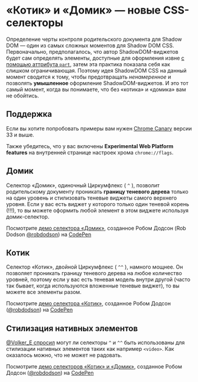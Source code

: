 «Котик» и «Домик» — новые CSS-селекторы
==========================================================

Определение черты контроля родительского документа для Shadow DOM — один из самых сложных моментов для Shadow DOM CSS. Первоначально, предполагалось, что автор ShadowDOM-виджетов будет сам определять элементы, доступные для оформления извне [с помощью аттрибута `part`][1], затем эта практика показала себя как слишком ограничивающая. Поэтому идея ShadowDOM CSS на данный момент сводится к тому, чтобы предотвращать *ненамеренное* и позволять **умышленное** оформление ShadowDOM-виджетов. И это тот самый момент, когда вы понимаете, что без «котика» и «домика» вам не обойтись.

## Поддержка

Если вы хотите попробовать примеры вам нужен [Chrome Canary][3] версии 33 и выше.

Также убедитесь, что у вас включены **Experimental Web Platform features** на внутренней странице настроек хрома `chrome://flags`.


## Домик

Селектор «Домик», одиночный Циркумфлекс ( `^` ), позволит родительскому документу проникать **границу теневого дерева** только на один уровень и стилизовать теневые виджеты самого верхнего уровня. Если у вас есть виджет у которого только один теневой корень (!!!), то вы можете оформить любой элемент в этом виджете используя домик-селектор.

Посмотрите [демо селектора «Домик»][4], созданное Робом Додсон (Rob Dodson [@robdodson][5]) на [CodePen][6]


## Котик

Селектор «Котик», двойной Циркумфлекс ( `^^` ), намного мощнее. Он позволяет проникать границу теневого дерева на любое количество уровней, поэтому если у вас есть теневая модель внутри другой (часто так бывает, когда используются вложенные теневые виджет), то вы можете все элементы разом.

Посмотрите [демо селектора «Котик»][7], созданное Робом Додсон ([@robdodson][5]) на [CodePen][6]


## Стилизация нативных элементов

[@Volker_E спросил][8] могут ли селекторы `^` и `^^` быть использованы для стилизации нативных элементов таких как например `<video>`. Как оказалось можно, что не может не радовать.

Посмотрите [демо селекторов «Котик» и «Домик»][9], созданное Робом Додсон ([@robdodson][5]) на [CodePen][6]

[1]: http://robdodson.me/blog/2013/08/29/shadow-dom-styles-cont-dot#parts
[3]: https://www.google.com/intl/en/chrome/browser/canary.html
[4]: http://codepen.io/robdodson/pen/EhIax
[5]: http://codepen.io/robdodson
[6]: http://codepen.io
[7]: http://codepen.io/robdodson/pen/wFqJg
[8]: https://twitter.com/Volker_E/status/401202275009310722
[9]: http://codepen.io/robdodson/pen/iaJHd
